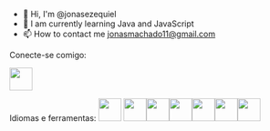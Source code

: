 - 👋 Hi, I'm @jonasezequiel
- 🌱 I am currently learning Java and JavaScript
- 📫 How to contact me jonasmachado11@gmail.com


Conecte-se comigo:

[<img src="https://cdn.jsdelivr.net/gh/devicons/devicon/icons/linkedin/linkedin-original.svg" width="40" height="40"/>](www.linkedin.com/in/jonas-ezequiel)


Idiomas e ferramentas:
[<img src="https://cdn.jsdelivr.net/gh/devicons/devicon/icons/java/java-original.svg" width="40" height="40"/>](https://www.java.com/pt-BR/)
<img src="https://cdn.jsdelivr.net/gh/devicons/devicon/icons/java/java-original.svg" width="40" height="40"/><img src="https://cdn.jsdelivr.net/gh/devicons/devicon/icons/javascript/javascript-original.svg" width="40" height="40"/><img src="https://cdn.jsdelivr.net/gh/devicons/devicon/icons/vscode/vscode-original.svg"  width="40" height="40"/><img src="https://cdn.jsdelivr.net/gh/devicons/devicon/icons/postgresql/postgresql-original.svg" width="40" height="40" /><img src="https://cdn.jsdelivr.net/gh/devicons/devicon/icons/css3/css3-original.svg" width="40" height="40"/><img src="https://cdn.jsdelivr.net/gh/devicons/devicon/icons/figma/figma-original.svg" width="40" height="40" />
          
          
          
          
          
          

